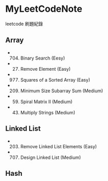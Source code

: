 # MyLeetCodeNote
leetcode 刷題紀錄

## Array
* 704. Binary Search (Eesy)
* 27. Remove Element (Easy)
* 977. Squares of a Sorted Array (Easy)
* 209. Minimum Size Subarray Sum (Medium)
* 59. Spiral Matrix II (Medium)
* 43. Multiply Strings (Medium)

## Linked List
* 203. Remove Linked List Elements (Easy)
* 707. Design Linked List (Medium)
## Hash